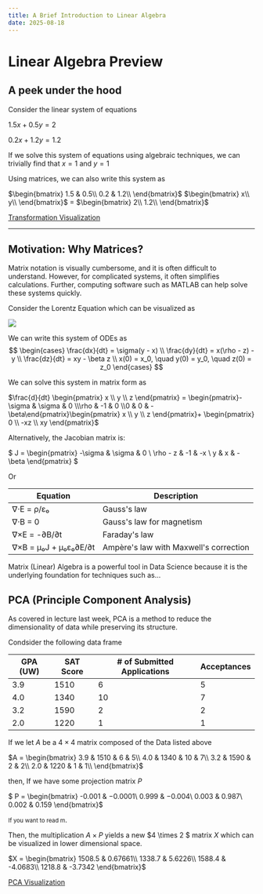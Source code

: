 ```yaml
---
title: A Brief Introduction to Linear Algebra
date: 2025-08-18
---
```


# Linear Algebra Preview

## A peek under the hood 
Consider the linear system of equations 


$1.5x + 0.5y = 2$

$0.2x + 1.2y = 1.2$

If we solve this system of equations using algebraic techniques, we can trivially find that $x = 1$ and $y = 1$

Using matrices, we can also write this system as 

$\begin{bmatrix} 
1.5 & 0.5\\
0.2 & 1.2\\
\end{bmatrix}$
$\begin{bmatrix}
x\\
y\\
\end{bmatrix}$ = 
$\begin{bmatrix}
2\\
1.2\\
\end{bmatrix}$


[Transformation Visualization](https://github.com/wonjun-seo/cosmos/tree/master/static_files/presentations/lecture_nine/visualization.ipynb)


---
## Motivation: Why Matrices?


Matrix notation is visually cumbersome, and it is often difficult to understand. However, for complicated systems, it often simplifies calculations. Further, computing software such as MATLAB can help solve these systems quickly.

Consider the Lorentz Equation which can be visualized as 

![](https://geoffboeing.com/wp-content/uploads/2016/12/lorenz-attractor-phase-plane-1024x393.png)



We can write this system of ODEs as 
$$
\begin{cases}
\frac{dx}{dt} = \sigma(y - x) \\
\frac{dy}{dt} = x(\rho - z) - y \\
\frac{dz}{dt} = xy - \beta z \\
x(0) = x_0, \quad y(0) = y_0, \quad z(0) = z_0
\end{cases}
$$

We can solve this system in matrix form as 


$\frac{d}{dt} \begin{pmatrix} x \\ y \\ z \end{pmatrix} = \begin{pmatrix}-\sigma & \sigma & 0 \\\rho & -1 & 0 \\0 & 0 & -\beta\end{pmatrix}\begin{pmatrix} x \\ y \\ z \end{pmatrix}+ \begin{pmatrix} 0 \\ -xz \\ xy \end{pmatrix}$


Alternatively, the Jacobian matrix is:

$
J = \begin{pmatrix}
-\sigma & \sigma & 0 \\
\rho - z & -1 & -x \\
y & x & -\beta
\end{pmatrix}
$


Or

| Equation | Description |
|----------|-------------|
| ∇⋅E = ρ/ε₀ | Gauss's law |
| ∇⋅B = 0 | Gauss's law for magnetism |
| ∇×E = -∂B/∂t | Faraday's law |
| ∇×B = μ₀J + μ₀ε₀∂E/∂t | Ampère's law with Maxwell's correction |



Matrix (Linear) Algebra is a powerful tool in Data Science because it is the underlying foundation for techniques such as...

## PCA (Principle Component Analysis)
 
As covered in lecture last week, PCA is a method to reduce the dimensionality of data while preserving its structure.


Condsider the following data frame

|GPA (UW)      | SAT Score | # of Submitted Applications | Acceptances|
| -------- | -------   | ----------|---------|
| 3.9  | 1510      |6         |5       |
| 4.0  | 1340      |10        |7       |
| 3.2  | 1590      |2         |2       |
| 2.0  | 1220       |1         |1       |


If we let $A$ be a $4 \times 4$ matrix composed of the Data listed above

$A = \begin{bmatrix}
3.9 & 1510 & 6 & 5\\ 
4.0 & 1340 & 10 & 7\\
3.2 & 1590 & 2 & 2\\
2.0 & 1220 & 1 & 1\\
\end{bmatrix}$

then, If we have some projection matrix $P$ 


$ P = \begin{bmatrix}
-0.001 & −0.0001\\
0.999 & −0.004\\
0.003 & 0.987\\
0.002 & 0.159
\end{bmatrix}$
 
<small>If you want to read m</small>.


Then, the multiplication $A \times P$ yields a new  $4 \times 2 $ matrix $X$ which can be visualized in lower dimensional space.

$X = \begin{bmatrix}
1508.5 & 0.67661\\
1338.7 & 5.6226\\
1588.4 & -4.0683\\
1218.8 & -3.7342
\end{bmatrix}$

[PCA Visualization](https://github.com/wonjun-seo/cosmos/tree/master/static_files/presentations/lecture_nine/pca_visualization.ipynb)

